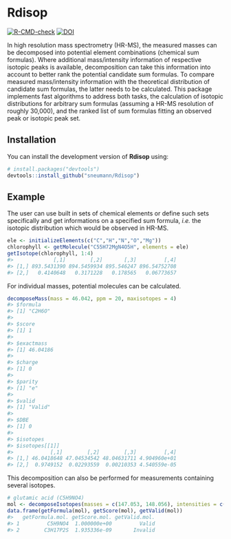 
<!-- README.md is generated from README.Rmd. Please edit that file -->

# Rdisop

<!-- badges: start -->

[![R-CMD-check](https://github.com/sneumann/Rdisop/actions/workflows/R-CMD-check.yaml/badge.svg)](https://github.com/sneumann/Rdisop/actions/workflows/R-CMD-check.yaml)
[![DOI](https://img.shields.io/badge/doi-10.1093/bioinformatics/btm631-yellow.svg)](https://doi.org/10.1093/bioinformatics/btm631)
<!-- badges: end -->

In high resolution mass spectrometry (HR-MS), the measured masses can be
decomposed into potential element combinations (chemical sum formulas).
Where additional mass/intensity information of respective isotopic peaks
is available, decomposition can take this information into account to
better rank the potential candidate sum formulas. To compare measured
mass/intensity information with the theoretical distribution of
candidate sum formulas, the latter needs to be calculated. This package
implements fast algorithms to address both tasks, the calculation of
isotopic distributions for arbitrary sum formulas (assuming a HR-MS
resolution of roughly 30,000), and the ranked list of sum formulas
fitting an observed peak or isotopic peak set.

## Installation

You can install the development version of **Rdisop** using:

``` r
# install.packages("devtools")
devtools::install_github("sneumann/Rdisop")
```

## Example

The user can use built in sets of chemical elements or define such sets
specifically and get informations on a specified sum formula, *i.e.* the
isotopic distribution which would be observed in HR-MS.

``` r
ele <- initializeElements(c("C","H","N","O","Mg"))
chlorophyll <- getMolecule("C55H72MgN4O5H", elements = ele)
getIsotope(chlorophyll, 1:4)
#>             [,1]        [,2]       [,3]         [,4]
#> [1,] 893.5431390 894.5459934 895.546247 896.54752708
#> [2,]   0.4140648   0.3171228   0.178565   0.06773657
```

For individual masses, potential molecules can be calculated.

``` r
decomposeMass(mass = 46.042, ppm = 20, maxisotopes = 4)
#> $formula
#> [1] "C2H6O"
#> 
#> $score
#> [1] 1
#> 
#> $exactmass
#> [1] 46.04186
#> 
#> $charge
#> [1] 0
#> 
#> $parity
#> [1] "e"
#> 
#> $valid
#> [1] "Valid"
#> 
#> $DBE
#> [1] 0
#> 
#> $isotopes
#> $isotopes[[1]]
#>            [,1]        [,2]        [,3]         [,4]
#> [1,] 46.0418648 47.04534542 48.04631711 4.904960e+01
#> [2,]  0.9749152  0.02293559  0.00210353 4.540559e-05
```

This decomposition can also be performed for measurements containing
several isotopes.

``` r
# glutamic acid (C5H9NO4)
mol <- decomposeIsotopes(masses = c(147.053, 148.056), intensities = c(93, 5.8))
data.frame(getFormula(mol), getScore(mol), getValid(mol))
#>   getFormula.mol. getScore.mol. getValid.mol.
#> 1         C5H9NO4  1.000000e+00         Valid
#> 2        C3H17P2S  1.935336e-09       Invalid
```
